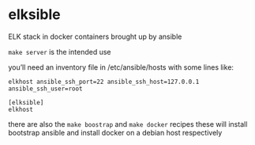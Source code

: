 # elksible
ELK stack in docker containers brought up by ansible

`make server` is the intended use

you’ll need an inventory file in /etc/ansible/hosts with some lines like:

```
elkhost ansible_ssh_port=22 ansible_ssh_host=127.0.0.1 ansible_ssh_user=root

[elksible]
elkhost
```

there are also the `make boostrap` and `make docker` recipes these will install bootstrap ansible and install docker on a debian host respectively
